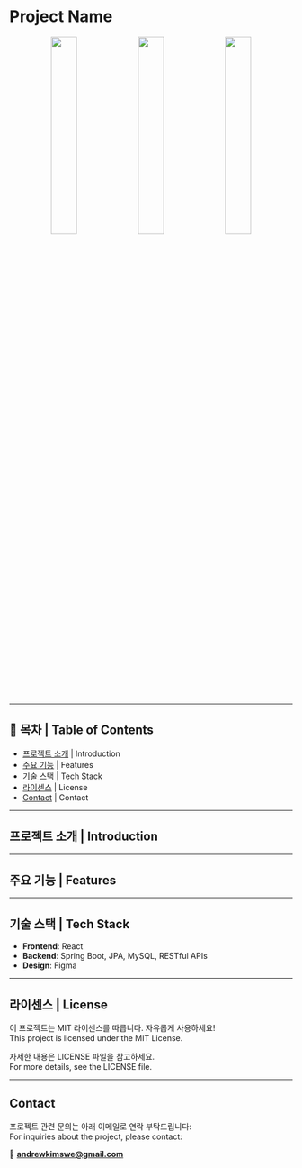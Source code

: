 # Project Name

<p align="center">
  <img src="https://github.com/user-attachments/assets/15d34a25-0dfa-4418-bbc3-209d8ac00496" width="30%">
  <img src="https://github.com/user-attachments/assets/b017b2ed-4531-4b88-b8af-183069b94d91" width="30%">
  <img src="https://github.com/user-attachments/assets/efe635f7-4ad1-4952-b7fb-bc7e238a6288" width="30%">
</p>

---

## 📖 목차 | Table of Contents

- [프로젝트 소개](#프로젝트-소개) | Introduction
- [주요 기능](#주요-기능) | Features
- [기술 스택](#기술-스택) | Tech Stack
- [라이센스](#License) | License
- [Contact](#Contact) | Contact

---

## 프로젝트 소개 | Introduction

---

## 주요 기능 | Features

---

## 기술 스택 | Tech Stack

- **Frontend**: React
- **Backend**: Spring Boot, JPA, MySQL, RESTful APIs
- **Design**: Figma

---

## 라이센스 | License

이 프로젝트는 MIT 라이센스를 따릅니다. 자유롭게 사용하세요!  
This project is licensed under the MIT License.

자세한 내용은 LICENSE 파일을 참고하세요.  
For more details, see the LICENSE file.

---

## Contact

프로젝트 관련 문의는 아래 이메일로 연락 부탁드립니다:  
For inquiries about the project, please contact:

📧 **andrewkimswe@gmail.com** 
